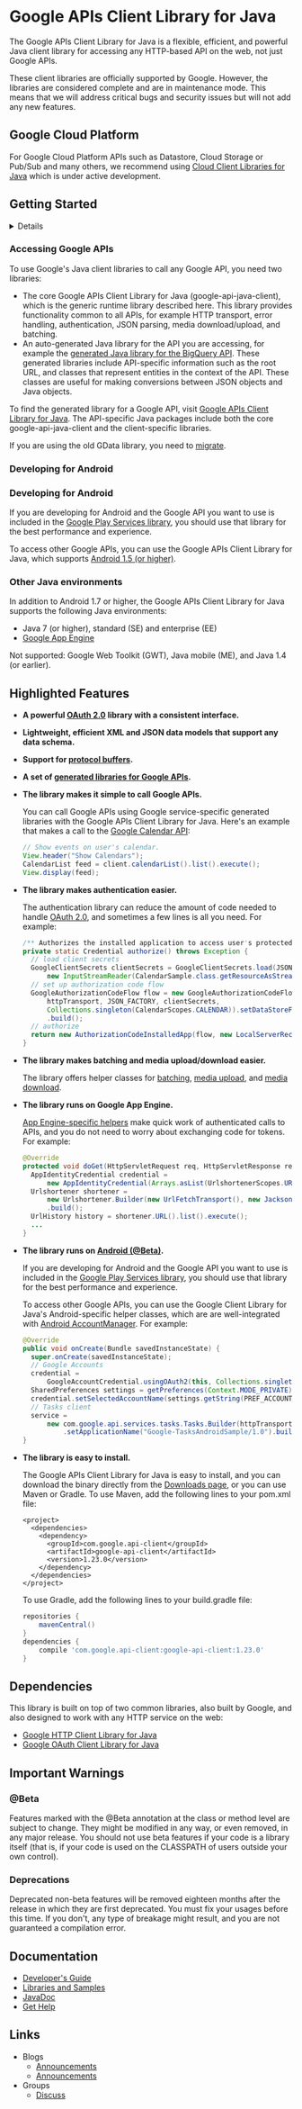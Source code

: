 # Google APIs Client Library for Java

The Google APIs Client Library for Java is a flexible, efficient, and powerful Java client library for accessing any HTTP-based API on the web, not just Google APIs. 

These client libraries are officially supported by Google.  However, the libraries are considered complete and are in maintenance mode. This means that we will address critical bugs and security issues but will not add any new features.

## Google Cloud Platform

For Google Cloud Platform APIs such as Datastore, Cloud Storage or Pub/Sub and many others, we recommend using [Cloud Client Libraries for Java](https://github.com/GoogleCloudPlatform/google-cloud-java) which is under active development.

## <a name='Getting_Started'>Getting Started<a/>

<details><summary>Contents</summary>
<p>

- [Getting Started](#Getting_Started)
  - [Accessing Google APIs](#Accessing_Google_APIs)
  - [Developing for Android](#Developing_for_Android)
  - [Other Java environments](#Other_Java_environments)
- [Highlighted Features](#Highlighted_Features)
- [Dependencies](#Dependencies)
- [Important Warnings](#Beta)
  - [@Beta](#Beta)
  - [Deprecations](#Deprecations)
- [Documentation](#Documentation)
- [Links](#Links)
</p>
</details>

### <a name='Accessing_Google_APIs'>Accessing Google APIs<a/>

To use Google's Java client libraries to call any Google API, you need two libraries:

 - The core Google APIs Client Library for Java (google-api-java-client), which is the generic runtime library described here. This library provides functionality common to all APIs, for example HTTP transport, error handling, authentication, JSON parsing, media download/upload, and batching. 
 - An auto-generated Java library for the API you are accessing, for example the [generated Java library for the BigQuery API](https://github.com/google/google-api-java-client-samples/tree/master/bigquery-appengine-sample/src/main/java/com/google/api/client/sample/bigquery/appengine/dashboard). These generated libraries include API-specific information such as the root URL, and classes that represent entities in the context of the API. These classes are useful for making conversions between JSON objects and Java objects.

To find the generated library for a Google API, visit [Google APIs Client Library for Java](https://developers.google.com/api-client-library/java/apis/). The API-specific Java packages include both the core google-api-java-client and the client-specific libraries. 

If you are using the old GData library, you need to
[migrate](https://github.com/google/gdata-java-client/blob/wiki/MigratingToGoogleApiJavaClient.md).

### Developing for Android
### <a name='Developing_for_Android'>Developing for Android<a/>


If you are developing for Android and the Google API you want to use is included in the [Google Play Services library](https://developer.android.com/google/play-services/index.html), you should use that library for the best performance and experience. 

To access other Google APIs, you can use the Google APIs Client Library for Java, which supports [Android 1.5 (or higher)](https://developers.google.com/api-client-library/java/google-api-java-client/android).

### <a name='Other_Java_environments'>Other Java environments<a/>

In addition to Android 1.7 or higher, the Google APIs Client Library for Java supports the following Java environments:
  - Java 7 (or higher), standard (SE) and enterprise (EE)
  - [Google App Engine](https://developers.google.com/api-client-library/java/google-api-java-client/app-engine)

Not supported: Google Web Toolkit (GWT), Java mobile (ME), and Java 1.4 (or earlier).

## <a name='Highlighted_Features'>Highlighted Features<a/>
- **A powerful [OAuth 2.0](https://developers.google.com/api-client-library/java/google-api-java-client/oauth2) library with a consistent interface.**
- **Lightweight, efficient XML and JSON data models that support any data schema.**
- **Support for [protocol buffers](https://github.com/google/protobuf/).**
- **A set of [generated libraries for Google APIs](https://developers.google.com/api-client-library/java/apis/).**
- **The library makes it simple to call Google APIs.**

    You can call Google APIs using Google service-specific generated libraries with the Google APIs Client Library for Java. Here's an example that makes a call to the [Google Calendar API](https://developers.google.com/google-apps/calendar/): 
    
    ```java
    // Show events on user's calendar.
    View.header("Show Calendars");
    CalendarList feed = client.calendarList().list().execute();
    View.display(feed); 
    ```

- **The library makes authentication easier.**
    
    The authentication library can reduce the amount of code needed to handle [OAuth 2.0](https://developers.google.com/api-client-library/java/google-api-java-client/oauth2), and sometimes a few lines is all you need. For example:

    ```java
    /** Authorizes the installed application to access user's protected data. */
    private static Credential authorize() throws Exception {
      // load client secrets
      GoogleClientSecrets clientSecrets = GoogleClientSecrets.load(JSON_FACTORY,
          new InputStreamReader(CalendarSample.class.getResourceAsStream("/client_secrets.json")));
      // set up authorization code flow
      GoogleAuthorizationCodeFlow flow = new GoogleAuthorizationCodeFlow.Builder(
          httpTransport, JSON_FACTORY, clientSecrets,
          Collections.singleton(CalendarScopes.CALENDAR)).setDataStoreFactory(dataStoreFactory)
          .build();
      // authorize
      return new AuthorizationCodeInstalledApp(flow, new LocalServerReceiver()).authorize("user");
    } 
    ```
- **The library makes batching and media upload/download easier.**

   The library offers helper classes for [batching](https://developers.google.com/api-client-library/java/google-api-java-client/batch), [media upload](https://developers.google.com/api-client-library/java/google-api-java-client/media-upload), and [media download](https://developers.google.com/api-client-library/java/google-api-java-client/media-download).

- **The library runs on Google App Engine.**

    [App Engine-specific helpers](https://developers.google.com/api-client-library/java/google-api-java-client/app-engine) make quick work of authenticated calls to APIs, and you do not need to worry about exchanging code for tokens. For example:

    ```java
    @Override
    protected void doGet(HttpServletRequest req, HttpServletResponse resp) throws IOException {
      AppIdentityCredential credential =
          new AppIdentityCredential(Arrays.asList(UrlshortenerScopes.URLSHORTENER));
      Urlshortener shortener =
          new Urlshortener.Builder(new UrlFetchTransport(), new JacksonFactory(), credential)
          .build();
      UrlHistory history = shortener.URL().list().execute();
      ...
    } 
    ```

- **The library runs on [Android (@Beta)](#@Beta).**

    If you are developing for Android and the Google API you want to use is included in the [Google Play Services library](https://developer.android.com/google/play-services/index.html), you should use that library for the best performance and experience. 
    
    To access other Google APIs, you can use the Google Client Library for Java's Android-specific helper classes, which are are well-integrated with [Android AccountManager](http://developer.android.com/reference/android/accounts/AccountManager.html ). For example: 

    ```java
    @Override
    public void onCreate(Bundle savedInstanceState) {
      super.onCreate(savedInstanceState);
      // Google Accounts
      credential =
          GoogleAccountCredential.usingOAuth2(this, Collections.singleton(TasksScopes.TASKS));
      SharedPreferences settings = getPreferences(Context.MODE_PRIVATE);
      credential.setSelectedAccountName(settings.getString(PREF_ACCOUNT_NAME, null));
      // Tasks client
      service =
          new com.google.api.services.tasks.Tasks.Builder(httpTransport, jsonFactory, credential)
              .setApplicationName("Google-TasksAndroidSample/1.0").build();
    } 
    ```

- **The library is easy to install.**

    The Google APIs Client Library for Java is easy to install, and you can download the binary directly from the [Downloads page](https://developers.google.com/api-client-library/java/google-api-java-client/download), or you can use Maven or Gradle.
 To use Maven, add the following lines to your pom.xml file:
    
    ```maven
    <project>
      <dependencies>
        <dependency>
          <groupId>com.google.api-client</groupId>
          <artifactId>google-api-client</artifactId>
          <version>1.23.0</version>
        </dependency>
      </dependencies>
    </project> 
    ``` 

   To use Gradle, add the following lines to your build.gradle file:

    ```gradle
    repositories {
        mavenCentral()
    }
    dependencies {
        compile 'com.google.api-client:google-api-client:1.23.0'
    }
    ```

## <a name='Dependencies'>Dependencies<a/>
This library is built on top of two common libraries, also built by Google, and also designed to work with any HTTP service on the web: 
 * [Google HTTP Client Library for Java](https://github.com/google/google-http-java-client)
 * [Google OAuth Client Library for Java](https://github.com/google/google-oauth-java-client)

## <a name='Warnings'>Important Warnings<a/>

### <a name='Beta'>@Beta<a/>

Features marked with the @Beta annotation at the class or method level are subject to change. They might be modified in any way, or even removed, in any major release. You should not use beta features if your code is a library itself (that is, if your code is used on the CLASSPATH of users outside your own control).

### <a name='Deprecations'>Deprecations<a/>

Deprecated non-beta features will be removed eighteen months after the release in which they are first deprecated. You must fix your usages before this time. If you don't, any type of breakage might result, and you are not guaranteed a compilation error.

## <a name='Documentation'>Documentation<a/>
- [Developer's Guide](https://developers.google.com/api-client-library/java/google-api-java-client/dev-guide)
- [Libraries and Samples](https://developers.google.com/api-client-library/java/apis/)
- [JavaDoc](https://developers.google.com/api-client-library/java/google-api-java-client/reference/index)
- [Get Help](https://developers.google.com/api-client-library/java/google-api-java-client/support)

## <a name='Links'>Links<a/>
- Blogs
  - [Announcements](http://google-api-java-client.blogspot.com/)
  - [Announcements](http://googledevelopers.blogspot.com/)
- Groups
  - [Discuss](https://groups.google.com/forum/#!forum/google-api-java-client)
